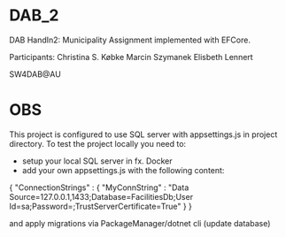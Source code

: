 # DAB_2
DAB HandIn2:
Municipality Assignment implemented with EFCore.

Participants:
Christina S. Købke
Marcin Szymanek
Elisbeth Lennert

SW4DAB@AU

# OBS
This project is configured to use SQL server with appsettings.js in project directory. To test the project locally you need to:
- setup your local SQL server in fx. Docker
- add your own appsettings.js with the following content:

{
    "ConnectionStrings" : {
        "MyConnString" : "Data Source=127.0.0.1,1433;Database=FacilitiesDb;User Id=sa;Password=<YourStrongPassword>;TrustServerCertificate=True"
    } 
}

and apply migrations via PackageManager/dotnet cli (update database)